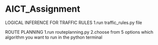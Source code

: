 # AICT_Assignment


LOGICAL INFERENCE FOR TRAFFIC RULES
1.run traffic_rules.py file



ROUTE PLANNING
1.run routeplanning.py
2.choose from 5 options which algorithm you want to run in the python terminal
